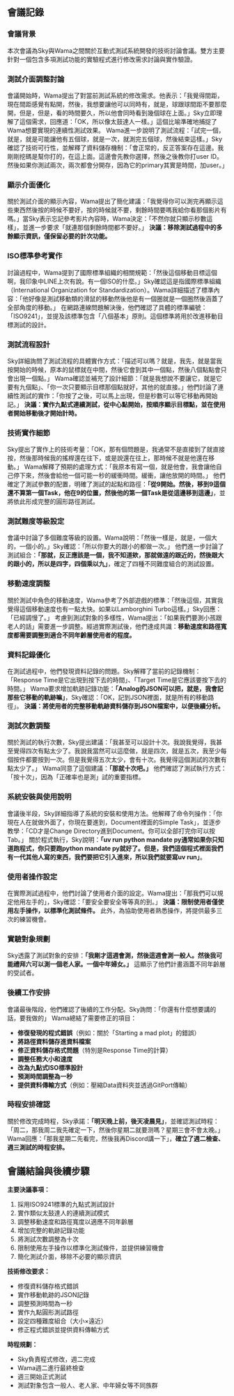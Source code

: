 ## 會議記錄
### 會議背景
本次會議為Sky與Wama之間關於互動式測試系統開發的技術討論會議。雙方主要針對一個包含多項測試功能的實驗程式進行修改需求討論與實作驗證。

### 測試介面調整討論
會議開始時，Wama提出了對當前測試系統的修改需求。他表示：「我覺得間距，現在間距感覺有點開，然後，我想要讓他可以同時有，就是，球跟球間距不要那麼開，但是，但是，看的時間要久，所以他會同時看到幾個球在上面。」Sky立即理解了這個需求，回應道：「OK，所以像太鼓達人一樣。」這個比喻準確地捕捉了Wama想要實現的連續性測試效果。
Wama進一步說明了測試流程：「試完一個，就是，就是可能讓他有五個球，就是一次，就測完五個球，然後結束這樣。」Sky確認了技術可行性，並解釋了資料儲存機制：「會正常的，反正答案存在這邊。我剛剛挖碼是幫你打的，在這上面。這邊會先教你選擇，然後之後教你打user ID。然後如果你測試兩次，兩次都會分開存，因為它的primary其實是時間，加user。」

### 顯示介面優化
關於測試介面的顯示內容，Wama提出了簡化建議：「我覺得你可以測完再顯示這些東西然後按的時候不要好，按的時候就不要，剩餘時間要嗎我給你看那個影片有嗎。」當Sky表示忘記參考影片內容時，Wama決定：「不然你就只顯示秒數這樣」，並進一步要求「就連那個剩餘時間都不要好。」
**決議：移除測試過程中的多餘顯示資訊，僅保留必要的計次功能。**

### ISO標準參考實作
討論過程中，Wama提到了國際標準組織的相關規範：「然後這個移動目標這個啊，我印象中LINE上次有說。有一個ISO的什麼。」Sky確認這是指國際標準組織（International Organization for Standardization）。Wama詳細描述了標準內容：「他好像是測試移動類的滑鼠的移動然後他是有一個圈就是一個圈然後涵蓋了全部角度的移動。」
在網路連線問題解決後，他們確認了具體的標準編號：「ISO9241」，並提及該標準包含「八個基本」原則。這個標準將用於改進移動目標測試的設計。

### 測試流程設計
Sky詳細詢問了測試流程的具體實作方式：「描述可以嗎？就是，我先，就是當我按開始的時候，原本的鼠標就在中間，然後它會到其中一個點，然後八個點點會只會出現一個點。」
Wama確認並補充了設計細節：「就是我想說不要讓它，就是它要有九個點」、「你一次只要顯示目標那個點就好，其他的就直接。」他們討論了連續性測試的實作：「你按了之後，可以馬上出現，但是秒數可以等它移動再開始記。」
**決議：實作九點式連續測試，從中心點開始，按順序顯示目標點，並在使用者開始移動後才開始計時。**

### 技術實作細節
Sky提出了實作上的技術考量：「OK，那有個問題是，我通常不是直接到了就直接按，然後那時候我的搖桿還在往下，或是說還在往上，那時候不就是他還在移動。」
Wama解釋了預期的處理方式：「我原本有寫一個，就是他會，我會讓他自己停下來，然後會給他一個可能一秒的緩衝時間。緩衝，讓他放開的時間。」
他們確定了測試參數的配置，明確了測試的起點和路徑：**「從9開始。然後，移到9這個還不算第一個Task，他在9的位置，然後他的第一個Task是從這邊移到這邊」**，並將依此形成完整的圓形路徑測試。

### 測試難度等級設定
會議中討論了多個難度等級的設置。Wama說明：「然後一樣是，就是，一個大的，一個小的。」Sky確認：「所以你要大的跟小的都做一次。」
他們進一步討論了測試組合：**「那就，反正應該是一個，我不知道欸，那就做遠的跟近的，然後跟大的跟小的，所以是四字，四個乘以九」**，確定了四種不同難度組合的測試設置。

### 移動速度調整
關於測試中角色的移動速度，Wama參考了外部遊戲的標準：「然後這個，其實我覺得這個移動速度也有一點太快。如果以Lamborghini Turbo這樣。」Sky回應：「已經調慢了。」
考慮到測試對象的多樣性，Wama提出：「如果我們要測小孩跟老人的話」需要進一步調整。經過實際測試後，他們達成共識：**移動速度和路徑寬度都需要調整到適合不同年齡層使用者的程度。**

### 資料記錄優化
在測試過程中，他們發現資料記錄的問題。Sky解釋了當前的記錄機制：「Response Time是它出現到按下去的時間」、「Target Time是它應該要按下去的時間。」
Wama要求增加軌跡記錄功能：**「Analog的JSON可以把，就是，我會記那些它移動的軌跡嘛」**，Sky確認：「OK，記到JSON裡面，就是所有的移動路徑」。
**決議：將使用者的完整移動軌跡資料儲存到JSON檔案中，以便後續分析。**

### 測試次數調整
關於測試的執行次數，Sky提出建議：「我甚至可以設計十次。我說我覺得，我甚至覺得四次有點太少了。我說我當然可以這麼做，就是四次，就是五次，我至少每個按件都要按到一次。但是我覺得五次太少，會有十次。我覺得這個測試的次數有點太少了。」
Wama同意了這個建議：**「那就十次吧。」** 他們確認了測試執行方式：「按十次」，因為「正確率也是測」試的重要指標。

### 系統安裝與使用說明
會議後半段，Sky詳細指導了系統的安裝和使用方法。他解釋了命令列操作：「你現在人在就做外面了，你現在要進到，Document裡面的Simple Task」，並逐步教學：「CD才是Change Directory進到Document。你可以全部打完你可以按Tab。」
關於程式執行，Sky說明：**「uv run python mandate py通常如果你只知道跑程式，你只要跑python mandate py就好了。但是，我們這個程式裡面我們有一代其他人寫的東西，我們要把它引入進來，所以我們就要寫uv run」**。

### 使用者操作設定
在實際測試過程中，他們討論了使用者介面的設定。Wama提出：「那我們可以規定他用左手的」，Sky確認：「要安全要安全等等真的到。」
**決議：限制使用者僅使用左手操作，以標準化測試條件。**
此外，為協助使用者熟悉操作，將提供最多三次的練習機會。

### 實驗對象規劃
Sky透露了測試對象的安排：**「我剛才這週會測，然後這週會測一般人。然後我可能禮拜六可以測一個老人家。一個中年婦女。」** 這顯示了他們計畫涵蓋不同年齡層的受試者。

### 後續工作安排
會議最後階段，他們確認了後續的工作分配。Sky詢問：「你還有什麼想要講的話，要我做的」
Wama總結了需要修正的項目：
- **修復發現的程式錯誤**（例如：關於「Starting a mad plot」的錯誤）
- **將路徑資料儲存進資料檔案**
- **修正資料儲存格式問題**（特別是Response Time的計算）
- **調整任務大小和速度**
- **改為九點式ISO標準設計**
- **預測時間調整為一秒**
- **提供資料傳輸方式**（例如：壓縮Data資料夾並透過GitPort傳輸）

### 時程安排確認
關於修改完成時程，Sky承諾：**「明天晚上前，後天凌晨見」**，並確認測試時程：「周二，那我周二我先確定一下，然後你星期二就要测嗎？星期三會不會太晚。」
Wama回應：「那我星期二先看完，然後我再Discord講一下」，**確立了週二檢查、週三測試的時程安排。**

## 會議結論與後續步驟
**主要決議事項：**
1. 採用ISO9241標準的九點式測試設計
2. 實作類似太鼓達人的連續測試模式
3. 調整移動速度和路徑寬度以適應不同年齡層
4. 增加完整的軌跡記錄功能
5. 將測試次數調整為十次
6. 限制使用左手操作以標準化測試條件，並提供練習機會
7. 簡化測試介面，移除不必要的顯示資訊

**技術修改要求：**
- 修復資料儲存格式錯誤
- 實作移動軌跡的JSON記錄
- 調整預測時間為一秒
- 實作九點圓形測試路徑
- 設定四種難度組合（大小×遠近）
- 修正程式錯誤並提供資料傳輸方式

**時程規劃：**
- Sky負責程式修改，週二完成
- Wama週二進行最終檢查
- 週三開始正式測試
- 測試對象包含一般人、老人家、中年婦女等不同族群